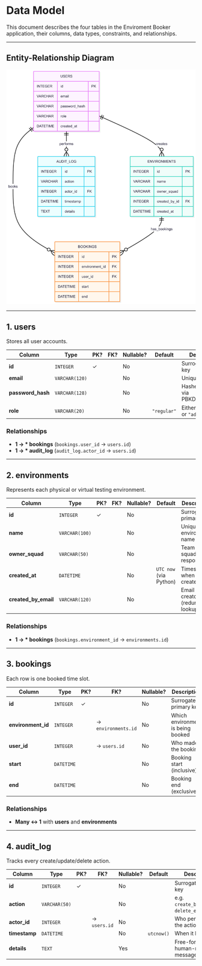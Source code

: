 # Data Model

This document describes the four tables in the Enviroment Booker application, their columns, data types, constraints, and relationships.

---

## Entity-Relationship Diagram

![ER Diagram of Environment Booker](/docs/images/ERD-diagram.png)

---

## 1. users

Stores all user accounts.

| Column         | Type           | PK? | FK?         | Nullable? | Default      | Description                                   |
| -------------- | -------------- | --- | ----------- | --------- | ------------ | --------------------------------------------- |
| **id**         | `INTEGER`      | ✓   |             | No        |              | Surrogate primary key                         |
| **email**      | `VARCHAR(120)` |     |             | No        |              | Unique user email                             |
| **password_hash** | `VARCHAR(128)` |   |             | No        |              | Hashed password via PBKDF2+SHA256             |
| **role**       | `VARCHAR(20)`  |     |             | No        | `"regular"`  | Either `"regular"` or `"admin"`               |

### Relationships

- **1 → * bookings** (`bookings.user_id` → `users.id`)
- **1 → * audit_log** (`audit_log.actor_id` → `users.id`)

---

## 2. environments

Represents each physical or virtual testing environment.

| Column             | Type           | PK? | FK? | Nullable? | Default                   | Description                                    |
| ------------------ | -------------- | --- | --- | --------- | ------------------------- | ---------------------------------------------- |
| **id**             | `INTEGER`      | ✓   |     | No        |                           | Surrogate primary key                          |
| **name**           | `VARCHAR(100)` |     |     | No        |                           | Unique environment name                        |
| **owner_squad**    | `VARCHAR(50)`  |     |     | No        |                           | Team or squad responsible                      |
| **created_at**     | `DATETIME`     |     |     | No        | `UTC now` (via Python)    | Timestamp when created                         |
| **created_by_email** | `VARCHAR(120)` |   |     | No        |                           | Email of creator (redundant lookup)            |

### Relationships

- **1 → * bookings** (`bookings.environment_id` → `environments.id`)

---

## 3. bookings

Each row is one booked time slot.

| Column           | Type       | PK? | FK?                  | Nullable? | Description                            |
| ---------------- | ---------- | --- | -------------------- | --------- | -------------------------------------- |
| **id**           | `INTEGER`  | ✓   |                      | No        | Surrogate primary key                  |
| **environment_id** | `INTEGER` |     | → `environments.id`  | No        | Which environment is being booked      |
| **user_id**      | `INTEGER`  |     | → `users.id`         | No        | Who made the booking                   |
| **start**        | `DATETIME` |     |                      | No        | Booking start (inclusive)              |
| **end**          | `DATETIME` |     |                      | No        | Booking end (exclusive)                |

### Relationships

- **Many ↔ 1** with **users** and **environments**  

---

## 4. audit_log

Tracks every create/update/delete action.

| Column    | Type       | PK? | FK?              | Nullable? | Default     | Description                                       |
| --------- | ---------- | --- | ---------------- | --------- | ----------- | ------------------------------------------------- |
| **id**    | `INTEGER`  | ✓   |                  | No        |             | Surrogate primary key                             |
| **action**| `VARCHAR(50)` |   |                  | No        |             | e.g. `create_booking`, `delete_environment`       |
| **actor_id** | `INTEGER` |    | → `users.id`     | No        |             | Who performed the action                          |
| **timestamp** | `DATETIME` |  |                  | No        | `utcnow()`  | When it happened                                  |
| **details**  | `TEXT`    |    |                  | Yes       |             | Free-form JSON or human-readable message          |
